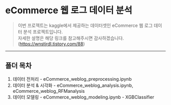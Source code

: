 # eCommerce 웹 로그 데이터 분석

> 이번 프로젝트는 kaggle에서 제공하는 데이터셋인 eCommerce 웹 로그 데이터 분석 프로젝트입니다.  
> 자세한 설명은 해당 링크를 참고해주시면 감사하겠습니다. (https://wnstjrdl.tistory.com/88)

---

## 폴더 목차

1. 데이터 전처리 - eCommerce_weblog_preprocessing.ipynb
2. 데이터 분석 & 시각화 - eCommerce_weblog_analysis.ipynb, eCommerce_weblog_RFManalysis
3. 데이터 모델링 - eCommerce_weblog_modeling.ipynb - XGBClassifier

